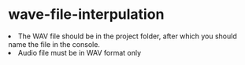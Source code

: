 # wave-file-interpulation
<li> 
The WAV file should be in the project folder, after which you should name the file in the console. </li>
<li>
Audio file must be in WAV format only </li>
